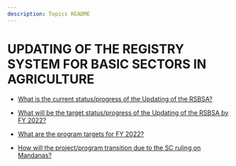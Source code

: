 ```yaml
---
description: Topics README
---
```


# UPDATING OF THE REGISTRY SYSTEM FOR BASIC SECTORS IN AGRICULTURE


 - [What is the current status/progress of the Updating of the RSBSA?](/2022/other-priority-programs-and-projects/updating-of-the-registry-system-for-basic-sectors-in-agriculture/what-is-the-current-statusprogress-of-the-updating-of-the-rsbsa.html)
    
 - [What will be the target status/progress of the Updating of the RSBSA by FY 2022?](/2022/other-priority-programs-and-projects/updating-of-the-registry-system-for-basic-sectors-in-agriculture/what-will-be-the-target-statusprogress-of-the-updating-of-the-rsbsa-by-fy-2022.html)
    
 - [What are the program targets for FY 2022?](/2022/other-priority-programs-and-projects/updating-of-the-registry-system-for-basic-sectors-in-agriculture/what-are-the-program-targets-for-fy-2022.html)
    
 - [How will the project/program transition due to the SC ruling on Mandanas?](/2022/other-priority-programs-and-projects/updating-of-the-registry-system-for-basic-sectors-in-agriculture/how-will-the-projectprogram-transition-due-to-the-sc-ruling-on-mandanas.html)
    
